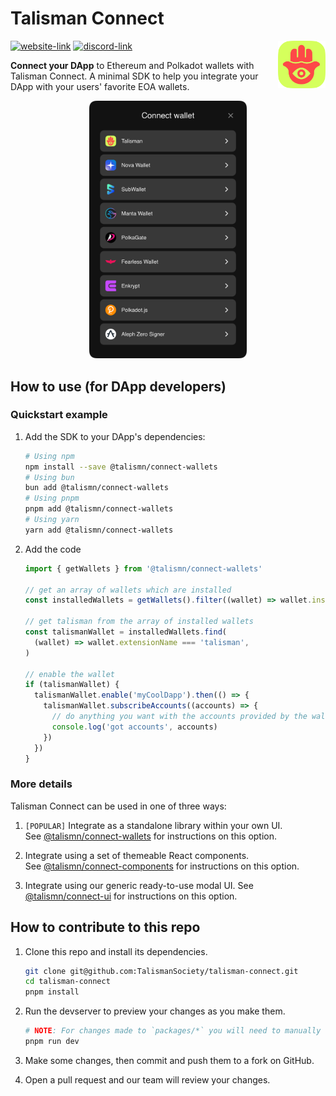 # Talisman Connect

<img src="talisman.svg" alt="Talisman" width="15%" align="right" />

[![website-link](https://img.shields.io/website?label=docs&style=flat-square&up_message=online&url=https%3A%2F%2Ftalismansociety.github.io%2Ftalisman-connect)](https://talismansociety.github.io/talisman-connect)
[![discord-link](https://img.shields.io/discord/858891448271634473?logo=discord&logoColor=white&style=flat-square)](https://discord.gg/talisman)

**Connect your DApp** to Ethereum and Polkadot wallets with Talisman Connect. A minimal SDK to help you integrate your DApp with your users' favorite EOA wallets.

<div align="center">
  <img src="preview.png" alt="Talisman Connect Preview" width="50%" />
</div>

## How to use (for DApp developers)

### Quickstart example

1. Add the SDK to your DApp's dependencies:

   ```bash
   # Using npm
   npm install --save @talismn/connect-wallets
   # Using bun
   bun add @talismn/connect-wallets
   # Using pnpm
   pnpm add @talismn/connect-wallets
   # Using yarn
   yarn add @talismn/connect-wallets
   ```

1. Add the code

   ```ts
   import { getWallets } from '@talismn/connect-wallets'

   // get an array of wallets which are installed
   const installedWallets = getWallets().filter((wallet) => wallet.installed)

   // get talisman from the array of installed wallets
   const talismanWallet = installedWallets.find(
     (wallet) => wallet.extensionName === 'talisman',
   )

   // enable the wallet
   if (talismanWallet) {
     talismanWallet.enable('myCoolDapp').then(() => {
       talismanWallet.subscribeAccounts((accounts) => {
         // do anything you want with the accounts provided by the wallet
         console.log('got accounts', accounts)
       })
     })
   }
   ```

### More details

Talisman Connect can be used in one of three ways:

1. `[POPULAR]` Integrate as a standalone library within your own UI.  
   See [@talismn/connect-wallets](https://github.com/TalismanSociety/talisman-connect/tree/main/packages/connect-wallets) for instructions on this option.

1. Integrate using a set of themeable React components.  
   See [@talismn/connect-components](https://github.com/TalismanSociety/talisman-connect/tree/main/packages/connect-components) for instructions on this option.

1. Integrate using our generic ready-to-use modal UI.
   See [@talismn/connect-ui](https://github.com/TalismanSociety/talisman-connect/tree/main/packages/connect-ui) for instructions on this option.

## How to contribute to this repo

1. Clone this repo and install its dependencies.

   ```bash
   git clone git@github.com:TalismanSociety/talisman-connect.git
   cd talisman-connect
   pnpm install
   ```

1. Run the devserver to preview your changes as you make them.

   ```bash
   # NOTE: For changes made to `packages/*` you will need to manually quit and restart the devserver
   pnpm run dev
   ```

1. Make some changes, then commit and push them to a fork on GitHub.
1. Open a pull request and our team will review your changes.
